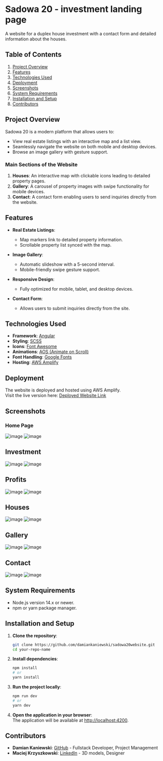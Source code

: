 # **Sadowa 20 - investment landing page**

A website for a duplex house investment with a contact form and detailed information about the houses.

## **Table of Contents**

1. [Project Overview](#project-overview)
2. [Features](#features)
3. [Technologies Used](#technologies-used)
4. [Deployment](#deployment)
5. [Screenshots](#screenshots)
6. [System Requirements](#system-requirements)
7. [Installation and Setup](#installation-and-setup)
8. [Contributors](#contributors)

## **Project Overview**

Sadowa 20 is a modern platform that allows users to:

- View real estate listings with an interactive map and a list view.
- Seamlessly navigate the website on both mobile and desktop devices.
- Browse an image gallery with gesture support.

### **Main Sections of the Website**

1. **Houses**: An interactive map with clickable icons leading to detailed property pages.
2. **Gallery**: A carousel of property images with swipe functionality for mobile devices.
3. **Contact**: A contact form enabling users to send inquiries directly from the website.

## **Features**

- **Real Estate Listings**:

  - Map markers link to detailed property information.
  - Scrollable property list synced with the map.

- **Image Gallery**:

  - Automatic slideshow with a 5-second interval.
  - Mobile-friendly swipe gesture support.

- **Responsive Design**:

  - Fully optimized for mobile, tablet, and desktop devices.

- **Contact Form**:
  - Allows users to submit inquiries directly from the site.

## **Technologies Used**

- **Framework**: [Angular](https://angular.dev/)
- **Styling**: [SCSS](https://sass-lang.com/)
- **Icons**: [Font Awesome](https://fontawesome.com/)
- **Animations**: [AOS (Animate on Scroll)](https://michalsnik.github.io/aos/)
- **Font Handling**: [Google Fonts](https://fonts.google.com/)
- **Hosting**: [AWS Amplify](https://aws.amazon.com/amplify/)

## Deployment

The website is deployed and hosted using AWS Amplify.  
Visit the live version here: [Deployed Website Link](https://www.sadowa20.pl/)

## **Screenshots**

### Home Page
![image](https://github.com/user-attachments/assets/661613cf-30bc-453e-9039-3fb197f570df)
![image](https://github.com/user-attachments/assets/18929204-612b-4256-9c37-90bfef17f26c)

## Investment
![image](https://github.com/user-attachments/assets/990cc679-90fd-46e6-8b4d-82922475a381)
![image](https://github.com/user-attachments/assets/b345effe-704d-4612-9c62-5644db675e5d)

## Profits
![image](https://github.com/user-attachments/assets/cc37e7e4-e29a-481d-a252-946c1dc210c4)
![image](https://github.com/user-attachments/assets/6eb09565-3407-45a9-9533-4cb6e5d3e111)

## Houses
![image](https://github.com/user-attachments/assets/46d1ef3b-fa54-42e8-be92-4b32a9e25920)
![image](https://github.com/user-attachments/assets/5030395e-d156-470a-a45c-2b8faae82b29)

## Gallery
![image](https://github.com/user-attachments/assets/8320513f-b6c8-450f-b6e7-a2717ef9d97b)
![image](https://github.com/user-attachments/assets/9fcde1c3-d0ec-40f8-8eab-9b4ee84965a1)


## Contact
![image](https://github.com/user-attachments/assets/73fe493f-2858-42c0-90c2-8e0b4e0a18a1)
![image](https://github.com/user-attachments/assets/65ab1dfc-7d2f-4212-8275-93c33424b44f)


## **System Requirements**

- Node.js version 14.x or newer.
- npm or yarn package manager.

## **Installation and Setup**

1. **Clone the repository**:

   ```bash
   git clone https://github.com/damiankaniewski/sadowa20website.git
   cd your-repo-name
   ```

2. **Install dependencies**:

   ```bash
   npm install
   # or
   yarn install
   ```

3. **Run the project locally**:

   ```bash
   npm run dev
   # or
   yarn dev
   ```

4. **Open the application in your browser**:  
   The application will be available at [http://localhost:4200](http://localhost:4200/).

## **Contributors**

- **Damian Kaniewski**: [GitHub](https://github.com/damiankaniewski) - Fullstack Developer, Project Management
- **Maciej Krzyszkowski**: [LinkedIn](https://www.linkedin.com/in/maciej-krzyszkowski-1778ba259/) - 3D models, Designer
